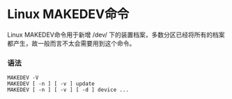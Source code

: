 
# Linux MAKEDEV命令



Linux MAKEDEV命令用于新增 /dev/ 下的装置档案，多数分区已经将所有的档案都产生，故一般而言不太会需要用到这个命令。

### 语法

```
MAKEDEV -V
MAKEDEV [ -n ] [ -v ] update
MAKEDEV [ -n ] [ -v ] [ -d ] device ...

```
